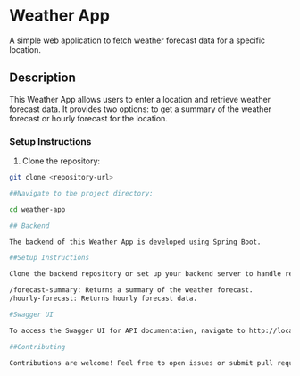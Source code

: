 # Weather App

A simple web application to fetch weather forecast data for a specific location.

## Description

This Weather App allows users to enter a location and retrieve weather forecast data. It provides two options: to get a summary of the weather forecast or hourly forecast for the location.

### Setup Instructions

1. Clone the repository:

```bash
git clone <repository-url>

##Navigate to the project directory:

cd weather-app

## Backend

The backend of this Weather App is developed using Spring Boot.

##Setup Instructions

Clone the backend repository or set up your backend server to handle requests to the following endpoints:

/forecast-summary: Returns a summary of the weather forecast.
/hourly-forecast: Returns hourly forecast data.

#Swagger UI

To access the Swagger UI for API documentation, navigate to http://localhost:8087/swagger-ui/index.html.

##Contributing

Contributions are welcome! Feel free to open issues or submit pull requests.

